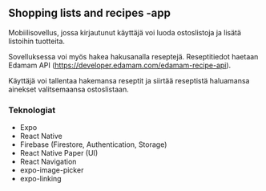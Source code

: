 ## Shopping lists and recipes -app

Mobiilisovellus, jossa kirjautunut käyttäjä voi luoda ostoslistoja ja lisätä listoihin tuotteita.

Sovelluksessa voi myös hakea hakusanalla reseptejä. Reseptitiedot haetaan Edamam API (https://developer.edamam.com/edamam-recipe-api).

Käyttäjä voi tallentaa hakemansa reseptit ja siirtää reseptistä haluamansa ainekset valitsemaansa ostoslistaan.

### Teknologiat

- Expo
- React Native
- Firebase (Firestore, Authentication, Storage)
- React Native Paper (UI)
- React Navigation
- expo-image-picker
- expo-linking
